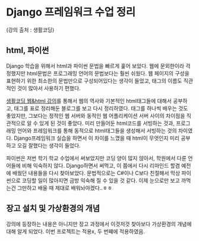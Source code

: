 # Django 프레임워크 수업 정리
(강의 출처 : 생활코딩)

## html, 파이썬
Django 학습을 위해서 html과 파이썬 문법을 빠르게 훑어 보았다. 웹에 문외한이라 걱정했지만 html문법은 프로그래밍 언어의 문법보다는 훨씬 쉬웠다. 웹 페이지의 구성을 표현하기 위한 최소한의 문법만으로 구성되어있다는 생각이 들었고, 태그의 이름도 직관적인 것이 많아서 사용하기 편했다.

[생활코딩 웹&html 강의](https://opentutorials.org/course/3084)를 통해서 웹의 역사와 기본적인 html태그들에 대해서 공부하고, 태그를 표로 정리해둔 블로그를 보고 다시 정리하였다. 태그를 하나씩 배우는 것도 좋았지만, 그보다는 정적인 웹 서버와 동적인 웹 어플리케이션 서버 사이의 차이점을 직관적으로 알 수 있게 된 것이 좋았다. 미리 만들어둔 html코드를 서빙하는 것과, 프로그래밍 언어와 프레임워크를 통해 동적으로 html태그들을 생성해서 서빙하는 것의 차이였다. Django프레임워크 실습을 하면서 이 차이를 느꼈을 때 html이 무엇인지 미리 공부하고 오길 잘했다는 생각이 들었다.

파이썬은 저번 학기 학교 수업에서 써보았지만 코딩 양이 많지 않아서, 학원에서 다룬 언어들에 비해 익숙하지 않다. Django하면서 써먹고, 이 쯤에서 다시 리마인드 할겸 예전에 배웠던 내용들을 다시 찾아보았다. 문법적으로는 C#이나 C보다 친절해서 막상 파이썬으로 코딩할 일이 많아지면 금방 익숙해 질 수 있을 것 같다. 이제 눈으로만 보고 까먹는건 그만하고 배울 때 제대로 배워놔야겠다..ㅎㅎ

## 장고 설치 및 가상환경의 개념
강의에 등장하는 내용은 아니지만 장고 과정에서 이것저것 찾아보다 가상환경의 개념에 대해 알게 되었다. 이번 프로젝트는 적용x, 두 번쨰에 적용하였음.

